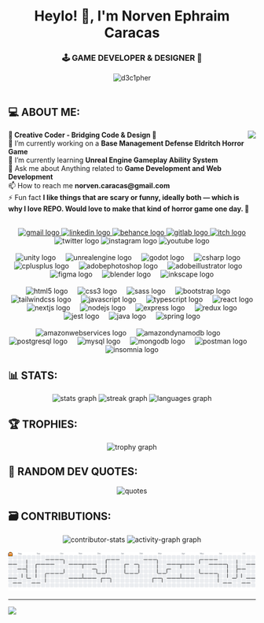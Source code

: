 <h1 align="center">Heylo! 👋, I'm Norven Ephraim Caracas</h1>
<h3 align="center">🕹️ GAME DEVELOPER & DESIGNER 🎨</h3>

<div align="center">
  <img src="https://komarev.com/ghpvc/?username=d3c1pher&label=Profile%20views&color=0e75b6&style=flat" alt="d3c1pher" />
</div>

<br clear="both">

<h2 align="left">💻 ABOUT ME:</h2>
<img align="right" height="150" src="https://scontent.fceb1-2.fna.fbcdn.net/v/t1.6435-9/92708010_10213252350022748_4629677254178242560_n.jpg?_nc_cat=100&ccb=1-7&_nc_sid=127cfc&_nc_eui2=AeFRkF1UhGiGsWvfOMJEL2X6BA1Cz2NGt7UEDULPY0a3tUMC-oQiaGrF6zdRmrqb06A&_nc_ohc=BTo35-xO4b8Q7kNvwFo0rJo&_nc_oc=Adk_DP-CK7HWb248dFQH9oFrCwPIww8NTcTamevZJn1cCw2DkGTBJOr_-nCy-s4Cyag&_nc_zt=23&_nc_ht=scontent.fceb1-2.fna&_nc_gid=5X-IXhbNeIAXkWxa3yYqXw&oh=00_AfSmZJgNRYoJMPlXvjem8gQM_XVvD6n6OLZpaPrYDebWKw&oe=689DBF06"  />
<p align="left">
  <b>🧠 Creative Coder - Bridging Code & Design 🧩</b><br>
  🔭 I’m currently working on a <b>Base Management Defense Eldritch Horror Game</b><br>
  🌱 I’m currently learning <b>Unreal Engine Gameplay Ability System</b><br>
  💬 Ask me about Anything related to <b>Game Development and Web Development</b><br>
  📫 How to reach me <b>norven.caracas@gmail.com</b><br>
  ⚡ Fun fact <b>I like things that are scary or funny, ideally both — which is why I love REPO. Would love to make that kind of horror game one day. 🙏</b>
</p>

<br clear="both">

<div align="center">
  <a href="norven.caracas@gmail.com" target="_blank">
    <img src="https://img.shields.io/static/v1?message=Gmail&logo=gmail&label=&color=D14836&logoColor=white&labelColor=&style=for-the-badge" height="25" alt="gmail logo"  />
  </a>
  <a href="https://www.linkedin.com/in/norven-ephraim-caracas-03432915a/" target="_blank">
    <img src="https://img.shields.io/static/v1?message=LinkedIn&logo=linkedin&label=&color=0077B5&logoColor=white&labelColor=&style=for-the-badge" height="25" alt="linkedin logo"  />
  </a>
  <a href="https://www.behance.net/d3c1pher" target="_blank">
    <img src="https://img.shields.io/static/v1?message=Behance&logo=behance&label=&color=1769ff&logoColor=white&labelColor=&style=for-the-badge" height="25" alt="behance logo"  />
  </a>
  <a href="https://gitlab.com/norven.caracas" target="_blank">
    <img src="https://img.shields.io/static/v1?message=GitLab&logo=gitlab&label=&color=FC6D26&logoColor=white&labelColor=&style=for-the-badge" height="25" alt="gitlab logo"  />
  </a>
  <a href="https://inspiredweaver.itch.io/" target="_blank">
    <img src="https://img.shields.io/static/v1?message=itch.io&logo=itch&label=&color=000000&logoColor=white&labelColor=&style=for-the-badge" height="25" alt="itch logo"  />
  </a>
  <img src="https://img.shields.io/static/v1?message=Twitter&logo=twitter&label=&color=1DA1F2&logoColor=white&labelColor=&style=for-the-badge" height="25" alt="twitter logo"  />
  <img src="https://img.shields.io/static/v1?message=Instagram&logo=instagram&label=&color=E4405F&logoColor=white&labelColor=&style=for-the-badge" height="25" alt="instagram logo"  />
  <img src="https://img.shields.io/static/v1?message=Youtube&logo=youtube&label=&color=FF0000&logoColor=white&labelColor=&style=for-the-badge" height="25" alt="youtube logo"  />
</div>

<br clear="both">

<div align="center">
  <img src="https://skillicons.dev/icons?i=unity" height="41" alt="unity logo"  />
  <img width="12" />
  <img src="https://skillicons.dev/icons?i=unreal" height="41" alt="unrealengine logo"  />
  <img width="12" />
  <img src="https://skillicons.dev/icons?i=godot" height="41" alt="godot logo"  />
  <img width="12" />
  <img src="https://skillicons.dev/icons?i=cs" height="41" alt="csharp logo"  />
  <img width="12" />
  <img src="https://skillicons.dev/icons?i=cpp" height="41" alt="cplusplus logo"  />
  <img width="12" />
  <img src="https://skillicons.dev/icons?i=ps" height="41" alt="adobephotoshop logo"  />
  <img width="12" />
  <img src="https://skillicons.dev/icons?i=ai" height="41" alt="adobeillustrator logo"  />
  <img width="12" />
  <img src="https://skillicons.dev/icons?i=figma" height="41" alt="figma logo"  />
  <img width="12" />
  <img src="https://skillicons.dev/icons?i=blender" height="41" alt="blender logo"  />
  <img width="12" />
  <img src="https://cdn.jsdelivr.net/gh/devicons/devicon/icons/inkscape/inkscape-original.svg" height="41" alt="inkscape logo"  />
</div>

<br clear="both">

<div align="center">
  <img src="https://skillicons.dev/icons?i=html" height="40" alt="html5 logo"  />
  <img width="12" />
  <img src="https://skillicons.dev/icons?i=css" height="40" alt="css3 logo"  />
  <img width="12" />
  <img src="https://skillicons.dev/icons?i=sass" height="40" alt="sass logo"  />
  <img width="12" />
  <img src="https://skillicons.dev/icons?i=bootstrap" height="40" alt="bootstrap logo"  />
  <img width="12" />
  <img src="https://skillicons.dev/icons?i=tailwind" height="40" alt="tailwindcss logo"  />
  <img width="12" />
  <img src="https://skillicons.dev/icons?i=js" height="40" alt="javascript logo"  />
  <img width="12" />
  <img src="https://skillicons.dev/icons?i=ts" height="40" alt="typescript logo"  />
  <img width="12" />
  <img src="https://skillicons.dev/icons?i=react" height="40" alt="react logo"  />
  <img width="12" />
  <img src="https://skillicons.dev/icons?i=nextjs" height="40" alt="nextjs logo"  />
  <img width="12" />
  <img src="https://skillicons.dev/icons?i=nodejs" height="40" alt="nodejs logo"  />
  <img width="12" />
  <img src="https://skillicons.dev/icons?i=express" height="40" alt="express logo"  />
  <img width="12" />
  <img src="https://skillicons.dev/icons?i=redux" height="40" alt="redux logo"  />
  <img width="12" />
  <img src="https://skillicons.dev/icons?i=jest" height="40" alt="jest logo"  />
  <img width="12" />
  <img src="https://skillicons.dev/icons?i=java" height="40" alt="java logo"  />
  <img width="12" />
  <img src="https://skillicons.dev/icons?i=spring" height="40" alt="spring logo"  />
</div>

<br clear="both">

<div align="center">
  <img src="https://skillicons.dev/icons?i=aws" height="42" alt="amazonwebservices logo"  />
  <img width="12" />
  <img src="https://skillicons.dev/icons?i=dynamodb" height="42" alt="amazondynamodb logo"  />
  <img width="12" />
  <img src="https://skillicons.dev/icons?i=postgres" height="42" alt="postgresql logo"  />
  <img width="12" />
  <img src="https://skillicons.dev/icons?i=mysql" height="42" alt="mysql logo"  />
  <img width="12" />
  <img src="https://skillicons.dev/icons?i=mongodb" height="42" alt="mongodb logo"  />
  <img width="12" />
  <img src="https://cdn.simpleicons.org/postman/FF6C37" height="42" alt="postman logo"  />
  <img width="12" />
  <img src="https://cdn.jsdelivr.net/gh/devicons/devicon/icons/insomnia/insomnia-original.svg" height="42" alt="insomnia logo"  />
</div>

<h2 align="left">📊 STATS:</h2>
<div align="center">
  <img src="https://github-readme-stats.vercel.app/api?username=D3c1pher&hide_title=false&hide_rank=false&show_icons=true&include_all_commits=true&count_private=true&disable_animations=false&theme=dracula&locale=en&hide_border=false&order=1" height="140" alt="stats graph"  />
  <img src="https://streak-stats.demolab.com?user=D3c1pher&locale=en&mode=daily&theme=dracula&hide_border=false&border_radius=5&order=3" height="140" alt="streak graph"  />
  <img src="https://github-readme-stats.vercel.app/api/top-langs?username=D3c1pher&locale=en&hide_title=false&layout=compact&card_width=320&langs_count=5&theme=dracula&hide_border=false&order=2" height="140" alt="languages graph"  />
</div>

<h2 align="left">🏆 TROPHIES:</h2>
<div align="center">
  <img src="https://github-profile-trophy.vercel.app?username=D3c1pher&theme=dracula&column=-1&row=1&margin-w=8&margin-h=8&no-bg=false&no-frame=false&order=4" height="150" alt="trophy graph"  />
</div>

<h2 align="left">💬 RANDOM DEV QUOTES:</h2>
<div align="center">
  <img src="https://quotes-github-readme.vercel.app/api?type=horizontal&theme=radical" alt="quotes" />
</div>

<h2 align="left">🗃️ CONTRIBUTIONS:</h2>
<div align="center">
  <img src="https://github-contributor-stats.vercel.app/api?username=D3c1pher&limit=5&theme=dracula&combine_all_yearly_contributions=true" height="200" alt="contributor-stats" />
  <img src="https://github-readme-activity-graph.vercel.app/graph?username=D3c1pher&radius=16&theme=react&area=true&order=5" height="200" alt="activity-graph graph" />
</div>

<br clear="both">

<picture>
  <source media="(prefers-color-scheme: dark)" srcset="https://raw.githubusercontent.com/D3c1pher/D3c1pher/output/pacman-contribution-graph-dark.svg">
  <source media="(prefers-color-scheme: light)" srcset="https://raw.githubusercontent.com/D3c1pher/D3c1pher/output/pacman-contribution-graph.svg">
  <img alt="pacman contribution graph" src="https://raw.githubusercontent.com/D3c1pher/D3c1pher/output/pacman-contribution-graph.svg">
</picture>

---

[![](https://visitcount.itsvg.in/api?id=D3c1pher&icon=0&color=10)](https://visitcount.itsvg.in)
